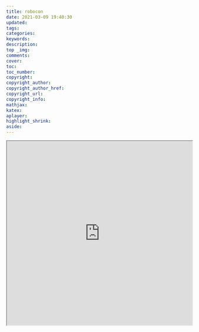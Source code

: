 ```yaml
---
title: robocon
date: 2021-03-09 19:40:30
updated:
tags:
categories:
keywords:
description:
top _img:
comments:
cover:
toc:
toc_number:
copyright:
copyright_author:
copyright_author_href:
copyright_url:
copyright_info:
mathjax:
katex:
aplayer:
highlight_shrink:
aside:
---
```

<iframe -webkit-overflow-scrolling: touch;
overflow-y: 
scroll;position: absolute;
top: 0;
right: 0;
left: 0;
bottom: 0;
width="100%" height="500" src="https://photo.lyh.best/2021/03/09/3b998d820df3b.pdf" type="application/pdf"></iframe>